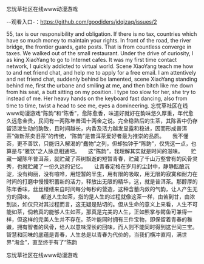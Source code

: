 忘忧草社区在线www动漫游戏

--观看入口-：https://github.com/goodiders/jdqizaq/issues/2

55, tax is our responsibility and obligation.
If there is no tax, countries which have so much money to maintain your rights.
In front of the road, the river bridge, the frontier guards, gate posts.
That is from countless converge in taxes.
We walked out of the small restaurant.
Under the drive of curiosity, I as king XiaoYang to go to Internet cafes.
It was my first time contact network, I quickly addicted to virtual world.
Scene XiaoYang teach me how to and net friend chat, and help me to apply for a free email.
I am attentively and net friend chat, suddenly behind be lamented, scene XiaoYang standing behind me, first the urbane and smiling at me, and then bitch like me down from his seat, a butt sitting on my position.
I type too slow for her, she try to instead of me.
Her heavy hands on the keyboard fast dancing, also from time to time, twist a head to see me, eyes a domineering.
忘忧草社区在线www动漫游戏“陈韵”和“陈香”，愈陈愈香，味道好就好在韵味悠久厚重，年代愈久远愈金贵，民间有一两陈年普洱十两金之说。完全稳熟后的生茶，其陈香中仍存留活泼生动的韵致，且时间越长，内香及活力越发显露和稳进，因而形成普洱茶“做新茶卖旧茶”的传统，“陈韵”是普洱茶爱好者最为推崇的品质。　　我不懂茶，更不善饮，只能归入解渴的“蠢物”之列，但却独钟于“陈韵”，仅凭这一点，也算是与“雅饮”之人脉息相通吧。　　这“陈韵”，我理解其实就是时间的滋味。　　贮藏一罐陈年普洱茶，就贮藏了茶树飘逝的短暂青春，贮藏了千山万壑曾有的风骨灵秀，也就贮藏了一份久远的记忆。　　让青春定格在岁月的尘封中，静静酝酿沉淀，没有绚丽，没有喧哗，用短暂的半生，用有限的吸取，用无限的寂寞和耐力在时间的打磨中慢慢积蓄新的活力，释放出无限的精华，这，就是普洱茶。那醇厚的陈年香味，丝丝缕缕来自时间每分每秒的营造，这种含蓄内敛的气韵，让人产生无穷的回味。　　都道人生如茶，指的是人生的过程就像这茶一样，由苦到甘，由浓到淡，如仅只对其过程而言，这无疑是贴切的。但从生命的意义上来看，人生不可能如茶，倘若真的能够人生如茶，那真是完美的人生，正如熊掌与鳄鱼可兼得一样，但这样的完美人生并不存在。茶叶能同时拥有三件宝物，即保留着青春的稚嫩，拥有智者的风骨，给人以意味深长的回味，而人则不能同时得到这世间三宝。智慧和回味的底蕴是青春，人生总是以青春为代价的，当我们横冲直闯，满世界“淘金”，直至终于有了“陈韵

忘忧草社区在线www动漫游戏
